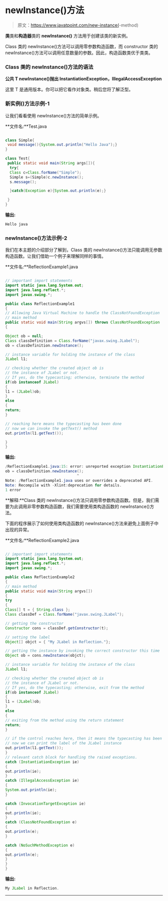 # newInstance()方法

> 原文：<https://www.javatpoint.com/new-instance(>-method)

**类**类和**构造器**类的 **newInstance()** 方法用于创建该类的新实例。

Class 类的 newInstance()方法可以调用零参数构造函数，而 constructor 类的 newInstance()方法可以调用任意数量的参数。因此，构造函数类优于类类。

### Class 类的 newInstance()方法的语法

**公共 T newInstance()抛出 InstantiationException，IllegalAccessException**

这里 T 是通用版本。你可以把它看作对象类。稍后您将了解泛型。

### 新实例()方法示例-1

让我们看看使用 newInstance()方法的简单示例。

**文件名:**Test.java

```java

class Simple{
 void message(){System.out.println("Hello Java");}
}

class Test{
 public static void main(String args[]){
  try{
  Class c=Class.forName("Simple");
  Simple s=(Simple)c.newInstance();
  s.message();

  }catch(Exception e){System.out.println(e);}

 }
}

```

**输出:**

```java
Hello java

```

### newInstance()方法示例-2

我们在本主题的介绍部分了解到，Class 类的 newInstance()方法只能调用无参数构造函数。让我们借助一个例子来理解同样的事情。

**文件名:**ReflectionExample1.java

```java

// important import statements
import static java.lang.System.out;
import java.lang.reflect.*;
import javax.swing.*;

public class ReflectionExample1
{
// Allowing Java Virtual Machine to handle the ClassNotFoundException
// main method
public static void main(String argvs[]) throws ClassNotFoundException
{

Object ob = null;
Class classDefinition = Class.forName("javax.swing.JLabel");
ob = classDefinition.newInstance();

// instance variable for holding the instance of the class
JLabel l1;

// checking whether the created object ob is
// the instance of JLabel or not.
// If yes, do the typecasting; otherwise, terminate the method
if(ob instanceof JLabel)
{
l1 = (JLabel)ob;
}
else
{
return;
}

// reaching here means the typecasting has been done
// now we can invoke the getText() method
out.println(l1.getText());

}
}

```

**输出:**

```java
/ReflectionExample1.java:15: error: unreported exception InstantiationException; must be caught or declared to be thrown
ob = classDefinition.newInstance();
                                ^
Note: /ReflectionExample1.java uses or overrides a deprecated API.
Note: Recompile with -Xlint:deprecation for details.
1 error

```

**解释:**Class 类的 newInstance()方法只调用零参数构造函数。但是，我们需要为此调用非零参数构造函数，我们需要使用类构造函数的 newInstance()方法。

下面的程序展示了如何使用类构造函数的 newInstance()方法来避免上面例子中出现的异常。

**文件名:**ReflectionExample2.java

```java

// important import statements
import static java.lang.System.out;
import java.lang.reflect.*;
import javax.swing.*;

public class ReflectionExample2
{
// main method
public static void main(String argvs[]) 
{
try 
{
Class[] t = { String.class };
Class classDef = Class.forName("javax.swing.JLabel"); 

// getting the constructor
Constructor cons = classDef.getConstructor(t);

// setting the label
Object[] objct = { "My JLabel in Reflection."};

// getting the instance by invoking the correct constructor this time
Object ob = cons.newInstance(objct);

// instance variable for holding the instance of the class
JLabel l1;

// checking whether the created object ob is
// the instance of JLabel or not.
// If yes, do the typecasting; otherwise, exit from the method
if(ob instanceof JLabel)
{
l1 = (JLabel)ob;
}
else
{
// exiting from the method using the return statement
return;
}

// if the control reaches here, then it means the typecasting has been done
// now we can print the label of the JLabel instance
out.println(l1.getText());
}
// relevant catch block for handling the raised exceptions.
catch (InstantiationException ie) 
{
out.println(ie);
} 
catch (IllegalAccessException ie) 
{
System.out.println(ie);
}  

catch (InvocationTargetException ie) 
{
out.println(ie);
}
catch (ClassNotFoundException e) 
{
out.println(e);
}

catch (NoSuchMethodException e) 
{
out.println(e);
}
}
}

```

**输出:**

```java
My JLabel in Reflection.

```

* * *